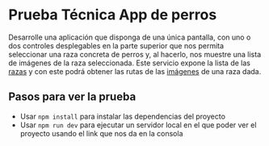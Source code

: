 # Prueba Técnica App de perros

Desarrolle una aplicación que disponga de una única pantalla, con uno o dos controles desplegables en la parte superior que nos permita seleccionar una raza concreta de perros y, al hacerlo, nos muestre una lista de imágenes de la raza seleccionada. Este servicio expone la lista de las [razas](https://dog.ceo/api/breeds/list/all) y con este podrá obtener las rutas de las [imágenes](https://dog.ceo/api/breed/<raza>/images) de una raza dada.

## Pasos para ver la prueba

- Usar `npm install` para instalar las dependencias del proyecto
- Usar `npm run dev` para ejecutar un servidor local en el que poder ver el proyecto usando el link que nos da en la consola
